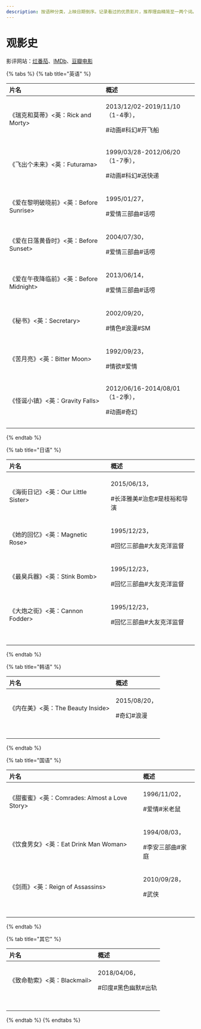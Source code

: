 ```yaml
---
description: 按语种分类，上映日期倒序。记录看过的优质影片，推荐理由精简至一两个词。
---
```


# 观影史

影评网站：[烂番茄](https://www.rottentomatoes.com/)、[IMDb](https://www.imdb.com/)、[豆瓣电影](https://movie.douban.com/)

{% tabs %}
{% tab title="英语" %}
<table>
  <thead>
    <tr>
      <th style="text-align:left">&#x7247;&#x540D;</th>
      <th style="text-align:left">&#x6982;&#x8FF0;</th>
    </tr>
  </thead>
  <tbody>
    <tr>
      <td style="text-align:left">&#x300A;&#x745E;&#x514B;&#x548C;&#x83AB;&#x8482;&#x300B;&lt;&#x82F1;&#xFF1A;Rick
        and Morty&gt;</td>
      <td style="text-align:left">
        <p>2013/12/02-2019/11/10&#xFF08;1-4&#x5B63;&#xFF09;&#xFF0C;</p>
        <p>#&#x52A8;&#x753B;#&#x79D1;&#x5E7B;#&#x5F00;&#x98DE;&#x8239;</p>
      </td>
    </tr>
    <tr>
      <td style="text-align:left">&#x300A;&#x98DE;&#x51FA;&#x4E2A;&#x672A;&#x6765;&#x300B;&lt;&#x82F1;&#xFF1A;Futurama&gt;</td>
      <td
      style="text-align:left">
        <p>1999/03/28-2012/06/20&#xFF08;1-7&#x5B63;&#xFF09;&#xFF0C;</p>
        <p>#&#x52A8;&#x753B;#&#x79D1;&#x5E7B;#&#x9001;&#x5FEB;&#x9012;</p>
        </td>
    </tr>
    <tr>
      <td style="text-align:left">&#x300A;&#x7231;&#x5728;&#x9ECE;&#x660E;&#x7834;&#x6653;&#x524D;&#x300B;&lt;&#x82F1;&#xFF1A;Before
        Sunrise&gt;</td>
      <td style="text-align:left">
        <p>1995/01/27&#xFF0C;</p>
        <p>#&#x7231;&#x60C5;&#x4E09;&#x90E8;&#x66F2;#&#x8BDD;&#x5520;</p>
      </td>
    </tr>
    <tr>
      <td style="text-align:left">&#x300A;&#x7231;&#x5728;&#x65E5;&#x843D;&#x9EC4;&#x660F;&#x65F6;&#x300B;&lt;&#x82F1;&#xFF1A;Before
        Sunset&gt;</td>
      <td style="text-align:left">
        <p>2004/07/30&#xFF0C;</p>
        <p>#&#x7231;&#x60C5;&#x4E09;&#x90E8;&#x66F2;#&#x8BDD;&#x5520;</p>
      </td>
    </tr>
    <tr>
      <td style="text-align:left">&#x300A;&#x7231;&#x5728;&#x5348;&#x591C;&#x964D;&#x4E34;&#x524D;&#x300B;&lt;&#x82F1;&#xFF1A;Before
        Midnight&gt;</td>
      <td style="text-align:left">
        <p>2013/06/14&#xFF0C;</p>
        <p>#&#x7231;&#x60C5;&#x4E09;&#x90E8;&#x66F2;#&#x8BDD;&#x5520;</p>
      </td>
    </tr>
    <tr>
      <td style="text-align:left">&#x300A;&#x79D8;&#x4E66;&#x300B;&lt;&#x82F1;&#xFF1A;Secretary&gt;</td>
      <td
      style="text-align:left">
        <p>2002/09/20&#xFF0C;</p>
        <p>#&#x60C5;&#x8272;#&#x6D6A;&#x6F2B;#SM</p>
        </td>
    </tr>
    <tr>
      <td style="text-align:left">&#x300A;&#x82E6;&#x6708;&#x4EAE;&#x300B;&lt;&#x82F1;&#xFF1A;Bitter Moon&gt;</td>
      <td
      style="text-align:left">
        <p>1992/09/23&#xFF0C;</p>
        <p>#&#x60C5;&#x6B32;#&#x7231;&#x60C5;</p>
        </td>
    </tr>
    <tr>
      <td style="text-align:left">&#x300A;&#x602A;&#x8BDE;&#x5C0F;&#x9547;&#x300B;&lt;&#x82F1;&#xFF1A;Gravity
        Falls&gt;</td>
      <td style="text-align:left">
        <p>2012/06/16-2014/08/01&#xFF08;1-2&#x5B63;&#xFF09;&#xFF0C;</p>
        <p>#&#x52A8;&#x753B;#&#x5947;&#x5E7B;</p>
      </td>
    </tr>
    <tr>
      <td style="text-align:left"></td>
      <td style="text-align:left"></td>
    </tr>
    <tr>
      <td style="text-align:left"></td>
      <td style="text-align:left"></td>
    </tr>
  </tbody>
</table>
{% endtab %}

{% tab title="日语" %}
<table>
  <thead>
    <tr>
      <th style="text-align:left">&#x7247;&#x540D;</th>
      <th style="text-align:left">&#x6982;&#x8FF0;</th>
    </tr>
  </thead>
  <tbody>
    <tr>
      <td style="text-align:left">&#x300A;&#x6D77;&#x8857;&#x65E5;&#x8BB0;&#x300B;&lt;&#x82F1;&#xFF1A;Our
        Little Sister&gt;</td>
      <td style="text-align:left">
        <p>2015/06/13&#xFF0C;</p>
        <p>#&#x957F;&#x6CFD;&#x96C5;&#x7F8E;#&#x6CBB;&#x6108;#&#x662F;&#x679D;&#x88D5;&#x548C;&#x5BFC;&#x6F14;</p>
      </td>
    </tr>
    <tr>
      <td style="text-align:left">&#x300A;&#x5979;&#x7684;&#x56DE;&#x5FC6;&#x300B;&lt;&#x82F1;&#xFF1A;Magnetic
        Rose&gt;</td>
      <td style="text-align:left">
        <p>1995/12/23&#xFF0C;</p>
        <p>#&#x56DE;&#x5FC6;&#x4E09;&#x90E8;&#x66F2;#&#x5927;&#x53CB;&#x514B;&#x6D0B;&#x76D1;&#x7763;</p>
      </td>
    </tr>
    <tr>
      <td style="text-align:left">&#x300A;&#x6700;&#x81ED;&#x5175;&#x5668;&#x300B;&lt;&#x82F1;&#xFF1A;Stink
        Bomb&gt;</td>
      <td style="text-align:left">
        <p>1995/12/23&#xFF0C;</p>
        <p>#&#x56DE;&#x5FC6;&#x4E09;&#x90E8;&#x66F2;#&#x5927;&#x53CB;&#x514B;&#x6D0B;&#x76D1;&#x7763;</p>
      </td>
    </tr>
    <tr>
      <td style="text-align:left">&#x300A;&#x5927;&#x70AE;&#x4E4B;&#x8857;&#x300B;&lt;&#x82F1;&#xFF1A;Cannon
        Fodder&gt;</td>
      <td style="text-align:left">
        <p>1995/12/23&#xFF0C;</p>
        <p>#&#x56DE;&#x5FC6;&#x4E09;&#x90E8;&#x66F2;#&#x5927;&#x53CB;&#x514B;&#x6D0B;&#x76D1;&#x7763;</p>
      </td>
    </tr>
    <tr>
      <td style="text-align:left"></td>
      <td style="text-align:left"></td>
    </tr>
    <tr>
      <td style="text-align:left"></td>
      <td style="text-align:left"></td>
    </tr>
    <tr>
      <td style="text-align:left"></td>
      <td style="text-align:left"></td>
    </tr>
    <tr>
      <td style="text-align:left"></td>
      <td style="text-align:left"></td>
    </tr>
    <tr>
      <td style="text-align:left"></td>
      <td style="text-align:left"></td>
    </tr>
  </tbody>
</table>
{% endtab %}

{% tab title="韩语" %}
<table>
  <thead>
    <tr>
      <th style="text-align:left">&#x7247;&#x540D;</th>
      <th style="text-align:left">&#x6982;&#x8FF0;</th>
    </tr>
  </thead>
  <tbody>
    <tr>
      <td style="text-align:left">&#x300A;&#x5185;&#x5728;&#x7F8E;&#x300B;&lt;&#x82F1;&#xFF1A;The Beauty
        Inside&gt;</td>
      <td style="text-align:left">
        <p>2015/08/20&#xFF0C;</p>
        <p>#&#x5947;&#x5E7B;#&#x6D6A;&#x6F2B;</p>
      </td>
    </tr>
    <tr>
      <td style="text-align:left"></td>
      <td style="text-align:left"></td>
    </tr>
    <tr>
      <td style="text-align:left"></td>
      <td style="text-align:left"></td>
    </tr>
    <tr>
      <td style="text-align:left"></td>
      <td style="text-align:left"></td>
    </tr>
    <tr>
      <td style="text-align:left"></td>
      <td style="text-align:left"></td>
    </tr>
    <tr>
      <td style="text-align:left"></td>
      <td style="text-align:left"></td>
    </tr>
  </tbody>
</table>
{% endtab %}

{% tab title="国语" %}
<table>
  <thead>
    <tr>
      <th style="text-align:left">&#x7247;&#x540D;</th>
      <th style="text-align:left">&#x6982;&#x8FF0;</th>
    </tr>
  </thead>
  <tbody>
    <tr>
      <td style="text-align:left">&#x300A;&#x751C;&#x871C;&#x871C;&#x300B;&lt;&#x82F1;&#xFF1A;Comrades:
        Almost a Love Story&gt;</td>
      <td style="text-align:left">
        <p>1996/11/02&#xFF0C;</p>
        <p>#&#x7231;&#x60C5;#&#x7C73;&#x8001;&#x9F20;</p>
      </td>
    </tr>
    <tr>
      <td style="text-align:left">&#x300A;&#x996E;&#x98DF;&#x7537;&#x5973;&#x300B;&lt;&#x82F1;&#xFF1A;Eat
        Drink Man Woman&gt;</td>
      <td style="text-align:left">
        <p>1994/08/03&#xFF0C;</p>
        <p>#&#x674E;&#x5B89;&#x4E09;&#x90E8;&#x66F2;#&#x5BB6;&#x5EAD;</p>
      </td>
    </tr>
    <tr>
      <td style="text-align:left">&#x300A;&#x5251;&#x96E8;&#x300B;&lt;&#x82F1;&#xFF1A;Reign of Assassins&gt;</td>
      <td
      style="text-align:left">
        <p>2010/09/28&#xFF0C;</p>
        <p>#&#x6B66;&#x4FA0;</p>
        </td>
    </tr>
    <tr>
      <td style="text-align:left"></td>
      <td style="text-align:left"></td>
    </tr>
    <tr>
      <td style="text-align:left"></td>
      <td style="text-align:left"></td>
    </tr>
    <tr>
      <td style="text-align:left"></td>
      <td style="text-align:left"></td>
    </tr>
    <tr>
      <td style="text-align:left"></td>
      <td style="text-align:left"></td>
    </tr>
    <tr>
      <td style="text-align:left"></td>
      <td style="text-align:left"></td>
    </tr>
  </tbody>
</table>
{% endtab %}

{% tab title="其它" %}
<table>
  <thead>
    <tr>
      <th style="text-align:left">&#x7247;&#x540D;</th>
      <th style="text-align:left">&#x6982;&#x8FF0;</th>
    </tr>
  </thead>
  <tbody>
    <tr>
      <td style="text-align:left">&#x300A;&#x81F4;&#x547D;&#x52D2;&#x7D22;&#x300B;&lt;&#x82F1;&#xFF1A;Blackmail&gt;</td>
      <td
      style="text-align:left">
        <p>2018/04/06&#xFF0C;</p>
        <p>#&#x5370;&#x5EA6;#&#x9ED1;&#x8272;&#x5E7D;&#x9ED8;#&#x51FA;&#x8F68;</p>
        </td>
    </tr>
    <tr>
      <td style="text-align:left"></td>
      <td style="text-align:left"></td>
    </tr>
    <tr>
      <td style="text-align:left"></td>
      <td style="text-align:left"></td>
    </tr>
    <tr>
      <td style="text-align:left"></td>
      <td style="text-align:left"></td>
    </tr>
    <tr>
      <td style="text-align:left"></td>
      <td style="text-align:left"></td>
    </tr>
    <tr>
      <td style="text-align:left"></td>
      <td style="text-align:left"></td>
    </tr>
  </tbody>
</table>
{% endtab %}
{% endtabs %}

